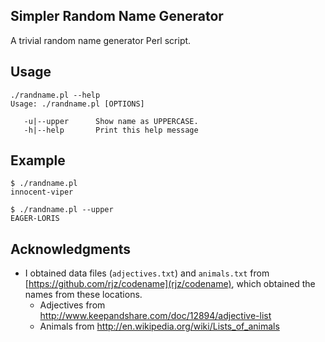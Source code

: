 Simpler Random Name Generator
-----------------------------

A trivial random name generator Perl script.

Usage
-----

    ./randname.pl --help
    Usage: ./randname.pl [OPTIONS]

       -u|--upper      Show name as UPPERCASE.
       -h|--help       Print this help message


Example
-------

    $ ./randname.pl
    innocent-viper

    $ ./randname.pl --upper
    EAGER-LORIS


Acknowledgments
---------------
 - I obtained data files (`adjectives.txt`) and `animals.txt` 
   from [https://github.com/rjz/codename](rjz/codename), which obtained
   the names from these locations.
    - Adjectives from http://www.keepandshare.com/doc/12894/adjective-list
    - Animals from http://en.wikipedia.org/wiki/Lists_of_animals

